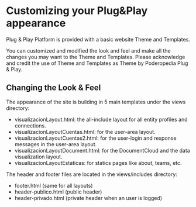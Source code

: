  Customizing your Plug&Play appearance
=======

Plug & Play Platform is provided with a basic website Theme and Templates. 

You can customized and modified the look and feel and make all the changes you may want to the Theme and Templates.
Please acknowledge and credit the use of Theme and Templates as Theme by Poderopedia Plug & Play.

## Changing the Look & Feel

The appearance of the site is building in 5 main templates under the views directory:

* visualizacionLayout.html: the all-include layout for all entity profiles and connections.
* visualizacionLayoutCuentas.html: for the user-area layout.
* visualizacionLayoutCuentas2.html: for the user-login and response messages in the user-area layout.
* visualizacionLayoutDocument.html: for the DocumentCloud and the data visualization layout.
* visualizacionLayoutEstaticas: for statics pages like about, teams, etc.

The header and footer files are located in the views/includes directory:

* footer.html (same for all layouts)
* header-publico.html (public header)
* header-privado.html (private header when an user is logged)
